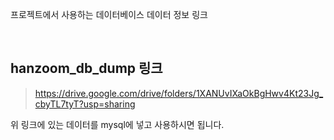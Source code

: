 프로젝트에서 사용하는 데이터베이스 데이터 정보 링크

<br>

## hanzoom_db_dump 링크

> https://drive.google.com/drive/folders/1XANUvIXaOkBgHwv4Kt23Jg_cbyTL7tyT?usp=sharing
>

위 링크에 있는 데이터를 mysql에 넣고 사용하시면 됩니다.

